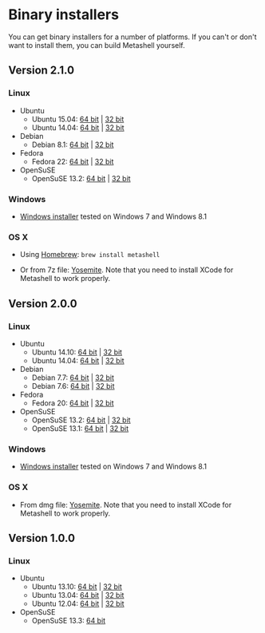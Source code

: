 <h1>Binary installers</h1>

You can get binary installers for a number of platforms. If you can't or don't
want to install them, you can build Metashell yourself.

## Version 2.1.0

### Linux

* Ubuntu
    * Ubuntu 15.04:
      [64 bit](https://github.com/sabel83/metashell/releases/download/v2.1.0/metashell_2.1.0_ubuntu15.04_x86_64.deb) |
      [32 bit](https://github.com/sabel83/metashell/releases/download/v2.1.0/metashell_2.1.0_ubuntu15.04_i686.deb)
    * Ubuntu 14.04:
      [64 bit](https://github.com/sabel83/metashell/releases/download/v2.1.0/metashell_2.1.0_ubuntu14.04_x86_64.deb) |
      [32 bit](https://github.com/sabel83/metashell/releases/download/v2.1.0/metashell_2.1.0_ubuntu14.04_i686.deb)
* Debian
    * Debian 8.1:
      [64 bit](https://github.com/sabel83/metashell/releases/download/v2.1.0/metashell_2.1.0_debian8.1_x86_64.deb) |
      [32 bit](https://github.com/sabel83/metashell/releases/download/v2.1.0/metashell_2.1.0_debian8.1_i686.deb)
* Fedora
    * Fedora 22:
      [64 bit](https://github.com/sabel83/metashell/releases/download/v2.1.0/metashell_2.1.0_fedora22_x86_64.rpm) |
      [32 bit](https://github.com/sabel83/metashell/releases/download/v2.1.0/metashell_2.1.0_fedora22_i686.rpm)
* OpenSuSE
    * OpenSuSE 13.2:
      [64 bit](https://github.com/sabel83/metashell/releases/download/v2.1.0/metashell_2.1.0_opensuse13.2_x86_64.rpm) |
      [32 bit](https://github.com/sabel83/metashell/releases/download/v2.1.0/metashell_2.1.0_opensuse13.2_i686.rpm)

### Windows

* [Windows installer](https://github.com/sabel83/metashell/releases/download/v2.1.0/metashell_2.1.0_AMD64.exe)
  tested on Windows 7 and Windows 8.1

### OS X

* Using [Homebrew](http://brew.sh/): `brew install metashell`

* Or from 7z file: [Yosemite](https://github.com/sabel83/metashell/releases/download/v2.1.0/metashell_2.1.0_osx10.10.4_x86_64.7z).
  Note that you need to install XCode for Metashell to work properly.

## Version 2.0.0

### Linux

* Ubuntu
    * Ubuntu 14.10:
      [64 bit](https://github.com/sabel83/metashell/releases/download/v2.0.0/metashell_2.0.0_ubuntu14.10_x86_64.deb) |
      [32 bit](https://github.com/sabel83/metashell/releases/download/v2.0.0/metashell_2.0.0_ubuntu14.10_i686.deb)
    * Ubuntu 14.04:
      [64 bit](https://github.com/sabel83/metashell/releases/download/v2.0.0/metashell_2.0.0_ubuntu14.04_x86_64.deb) |
      [32 bit](https://github.com/sabel83/metashell/releases/download/v2.0.0/metashell_2.0.0_ubuntu14.04_i686.deb)
* Debian
    * Debian 7.7:
      [64 bit](https://github.com/sabel83/metashell/releases/download/v2.0.0/metashell_2.0.0_debian7.7_x86_64.deb) |
      [32 bit](https://github.com/sabel83/metashell/releases/download/v2.0.0/metashell_2.0.0_debian7.7_i686.deb)
    * Debian 7.6:
      [64 bit](https://github.com/sabel83/metashell/releases/download/v2.0.0/metashell_2.0.0_debian7.6_x86_64.deb) |
      [32 bit](https://github.com/sabel83/metashell/releases/download/v2.0.0/metashell_2.0.0_debian7.6_i686.deb)
* Fedora
    * Fedora 20:
      [64 bit](https://github.com/sabel83/metashell/releases/download/v2.0.0/metashell_2.0.0_fedora20_x86_64.rpm) |
      [32 bit](https://github.com/sabel83/metashell/releases/download/v2.0.0/metashell_2.0.0_fedora20_i686.rpm)
* OpenSuSE
    * OpenSuSE 13.2:
      [64 bit](https://github.com/sabel83/metashell/releases/download/v2.0.0/metashell_2.0.0_opensuse13.2_x86_64.rpm) |
      [32 bit](https://github.com/sabel83/metashell/releases/download/v2.0.0/metashell_2.0.0_opensuse13.2_i686.rpm)
    * OpenSuSE 13.1:
      [64 bit](https://github.com/sabel83/metashell/releases/download/v2.0.0/metashell_2.0.0_opensuse13.1_x86_64.rpm) |
      [32 bit](https://github.com/sabel83/metashell/releases/download/v2.0.0/metashell_2.0.0_opensuse13.1_i686.rpm)

### Windows

* [Windows installer](https://github.com/sabel83/metashell/releases/download/v2.0.0/metashell_2.0.0_AMD64.exe)
  tested on Windows 7 and Windows 8.1

### OS X

* From dmg file: [Yosemite](https://github.com/sabel83/metashell/releases/download/v2.0.0/metashell_2.0.0_osx10.10_x86_64.dmg).
  Note that you need to install XCode for Metashell to work properly.

## Version 1.0.0

### Linux

* Ubuntu
    * Ubuntu 13.10:
      [64 bit](https://github.com/sabel83/metashell/releases/download/v1.0.0/metashell_1.0.0_ubuntu13.10_x86_64.deb) |
      [32 bit](https://github.com/sabel83/metashell/releases/download/v1.0.0/metashell_1.0.0_ubuntu13.10_i686.deb)
    * Ubuntu 13.04:
      [64 bit](https://github.com/sabel83/metashell/releases/download/v1.0.0/metashell_1.0.0_ubuntu13.04_x86_64.deb) |
      [32 bit](https://github.com/sabel83/metashell/releases/download/v1.0.0/metashell_1.0.0_ubuntu13.04_i686.deb)
    * Ubuntu 12.04:
      [64 bit](https://github.com/sabel83/metashell/releases/download/v1.0.0/metashell_1.0.0_ubuntu12.04_x86_64.deb) |
      [32 bit](https://github.com/sabel83/metashell/releases/download/v1.0.0/metashell_1.0.0_ubuntu12.04_i686.deb)
* OpenSuSE
    * OpenSuSE 13.3: [64 bit](https://github.com/sabel83/metashell/releases/download/v1.0.0/metashell_1.0.0_opensuse12.3_x86_64.rpm)

<p>&nbsp;</p>

